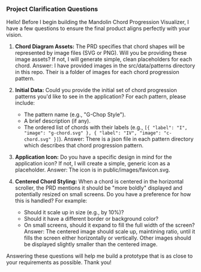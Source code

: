 ### Project Clarification Questions

Hello! Before I begin building the Mandolin Chord Progression Visualizer, I have a few questions to ensure the final product aligns perfectly with your vision.

1.  **Chord Diagram Assets:** The PRD specifies that chord shapes will be represented by image files (SVG or PNG). Will you be providing these image assets? If not, I will generate simple, clean placeholders for each chord.
Answer: I have provided images in the src/data/patterns directory in this repo.  Their is a folder of images for each chord progression pattern.

2.  **Initial Data:** Could you provide the initial set of chord progression patterns you'd like to see in the application? For each pattern, please include:
    *   The pattern name (e.g., "G-Chop Style").
    *   A brief description (if any).
    *   The ordered list of chords with their labels (e.g., `[{ "label": "I", "image": "g-chord.svg" }, { "label": "IV", "image": "c-chord.svg" }]`).
Answer: There is a json file in each pattern directory which describes that chord progression pattern. 
3.  **Application Icon:** Do you have a specific design in mind for the application icon? If not, I will create a simple, generic icon as a placeholder.
Answer: The icon is in public/images/favicon.svg.

4.  **Centered Chord Styling:** When a chord is centered in the horizontal scroller, the PRD mentions it should be "more boldly" displayed and potentially resized on small screens. Do you have a preference for how this is handled? For example:
    *   Should it scale up in size (e.g., by 10%)?
    *   Should it have a different border or background color?
    *   On small screens, should it expand to fill the full width of the screen?
Answer: The centered image should scale up, maintining ratio, until it fills the screen either horizontally or vertically. Other images should be displayed slightly smaller than the centered image.

Answering these questions will help me build a prototype that is as close to your requirements as possible. Thank you!
